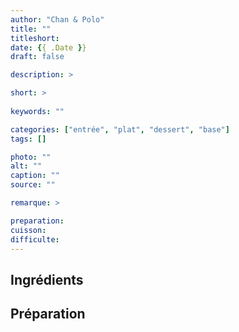 ```yaml
---
author: "Chan & Polo"
title: ""
titleshort:
date: {{ .Date }}
draft: false

description: >

short: >
    
keywords: ""

categories: ["entrée", "plat", "dessert", "base"]
tags: []

photo: ""
alt: ""
caption: ""
source: ""

remarque: >

preparation: 
cuisson: 
difficulte:
---
```



## Ingrédients
## Préparation
